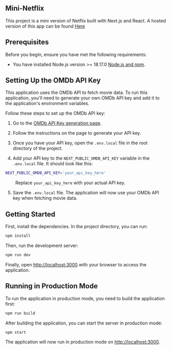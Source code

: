 ## Mini-Netflix

This project is a mini version of Netflix built with Next.js and React. A hosted version of this app can be found [Here](https://mini-netflix-mp.vercel.app/)

## Prerequisites

Before you begin, ensure you have met the following requirements:

* You have installed Node.js version >= 18.17.0 [Node.js and npm](https://nodejs.org/en/download/).

## Setting Up the OMDb API Key

This application uses the OMDb API to fetch movie data. To run this application, you'll need to generate your own OMDb API key and add it to the application's environment variables.

Follow these steps to set up the OMDb API key:

1. Go to the [OMDb API Key generation page](https://www.omdbapi.com/apikey.aspx).

2. Follow the instructions on the page to generate your API key.

3. Once you have your API key, open the `.env.local` file in the root directory of the project.

4. Add your API key to the `NEXT_PUBLIC_OMDB_API_KEY` variable in the `.env.local` file. It should look like this:

```bash
NEXT_PUBLIC_OMDB_API_KEY='your_api_key_here'
```

  &nbsp;&nbsp;&nbsp;&nbsp;&nbsp;&nbsp;&nbsp;&nbsp;Replace `your_api_key_here` with your actual API key.

5. Save the `.env.local` file. The application will now use your OMDb API key when fetching movie data.

## Getting Started

First, install the dependencies. In the project directory, you can run:

```bash
npm install
```

Then, run the development server:

```bash
npm run dev
```

Finally, open [http://localhost:3000](http://localhost:3000) with your browser to access the application.

## Running in Production Mode

To run the application in production mode, you need to build the application first:

```bash
npm run build
```

After building the application, you can start the server in production mode:

```bash
npm start
```

The application will now run in production mode on [http://localhost:3000](http://localhost:3000).

